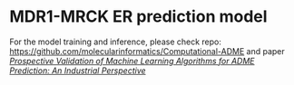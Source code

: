 # MDR1-MRCK ER prediction model
For the model training and inference, please check repo: https://github.com/molecularinformatics/Computational-ADME and paper *[Prospective Validation of Machine Learning Algorithms for ADME Prediction: An Industrial Perspective](https://pubs.acs.org/doi/abs/10.1021/acs.jcim.3c00160)*
